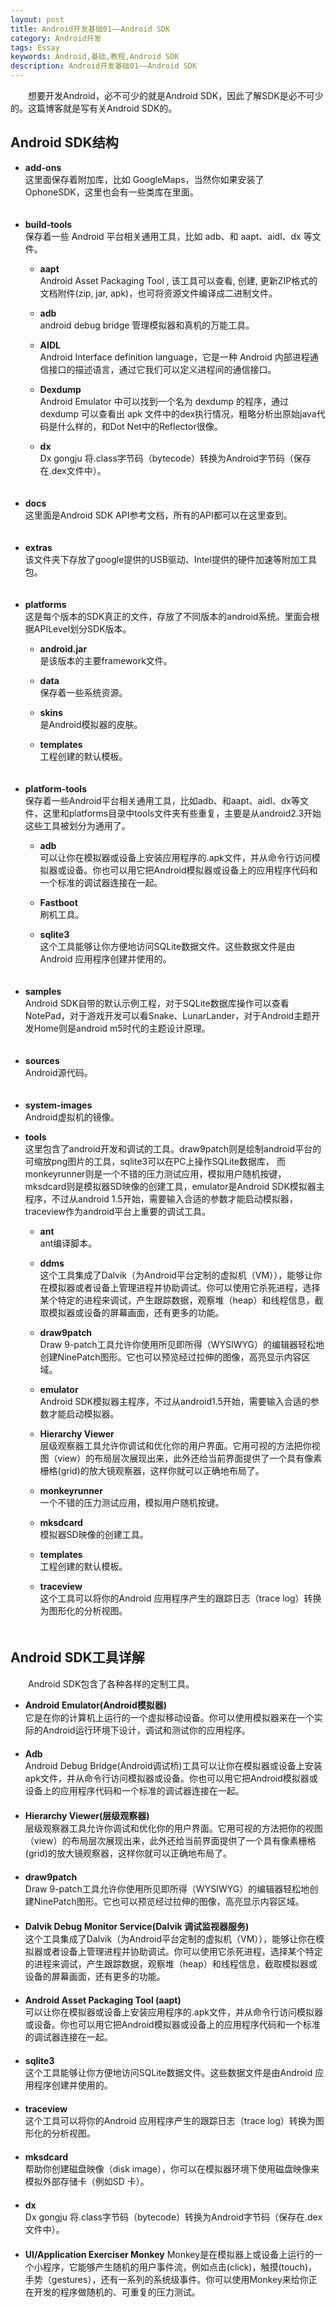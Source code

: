 ```yaml
---
layout: post  
title: Android开发基础01——Android SDK  
category: Android开发  
tags: Essay  
keywords: Android,基础,教程,Android SDK  
description: Android开发基础01——Android SDK  
---
```


　　想要开发Android，必不可少的就是Android SDK，因此了解SDK是必不可少的。这篇博客就是写有关Android SDK的。

## Android SDK结构

* **add-ons**  
这里面保存着附加库，比如 GoogleMaps，当然你如果安装了 OphoneSDK，这里也会有一些类库在里面。  
　　
* **build-tools**  
保存着一些 Android 平台相关通用工具，比如 adb、和 aapt、aidl、dx 等文件。  

  * **aapt**  
Android Asset Packaging Tool , 该工具可以查看, 创建, 更新ZIP格式的文档附件(zip, jar, apk)，也可将资源文件编译成二进制文件。  

  * **adb**  
android debug bridge 管理模拟器和真机的万能工具。  

  * **AIDL**  
Android Interface definition language，它是一种 Android 内部进程通信接口的描述语言，通过它我们可以定义进程间的通信接口。  

  * **Dexdump**  
Android Emulator 中可以找到一个名为 dexdump 的程序，通过 dexdump 可以查看出 apk 文件中的dex执行情况，粗略分析出原始java代码是什么样的，和Dot Net中的Reflector很像。  

  * **dx**  
Dx gongju 将.class字节码（bytecode）转换为Android字节码（保存在.dex文件中）。  
　　
* **docs**  
这里面是Android SDK API参考文档，所有的API都可以在这里查到。  
　　
* **extras**  
该文件夹下存放了google提供的USB驱动、Intel提供的硬件加速等附加工具包。  
　　
* **platforms**  
这是每个版本的SDK真正的文件，存放了不同版本的android系统。里面会根据APILevel划分SDK版本。  

  * **android.jar**  
是该版本的主要framework文件。  

  * **data**  
保存着一些系统资源。  

  * **skins**  
是Android模拟器的皮肤。  

  * **templates**  
工程创建的默认模板。  
　　
* **platform-tools**  
保存着一些Android平台相关通用工具，比如adb、和aapt、aidl、dx等文件，这里和platforms目录中tools文件夹有些重复，主要是从android2.3开始这些工具被划分为通用了。  

  * **adb**  
可以让你在模拟器或设备上安装应用程序的.apk文件，并从命令行访问模拟器或设备。你也可以用它把Android模拟器或设备上的应用程序代码和一个标准的调试器连接在一起。  

  * **Fastboot**  
刷机工具。  

  * **sqlite3**  
这个工具能够让你方便地访问SQLite数据文件。这些数据文件是由Android 应用程序创建并使用的。  
　　
* **samples**  
Android SDK自带的默认示例工程，对于SQLite数据库操作可以查看NotePad，对于游戏开发可以看Snake、LunarLander，对于Android主题开发Home则是android m5时代的主题设计原理。  
　　
* **sources**  
Android源代码。  
　　
* **system-images**  
Android虚拟机的镜像。
　　
* **tools**  
这里包含了android开发和调试的工具。draw9patch则是绘制android平台的可缩放png图片的工具，sqlite3可以在PC上操作SQLite数据库， 而monkeyrunner则是一个不错的压力测试应用，模拟用户随机按键，mksdcard则是模拟器SD映像的创建工具，emulator是Android SDK模拟器主程序，不过从android 1.5开始，需要输入合适的参数才能启动模拟器，traceview作为android平台上重要的调试工具。  

  * **ant**  
ant编译脚本。  

  * **ddms**  
这个工具集成了Dalvik（为Android平台定制的虚拟机（VM）），能够让你在模拟器或者设备上管理进程并协助调试。你可以使用它杀死进程，选择某个特定的进程来调试，产生跟踪数据，观察堆（heap）和线程信息，截取模拟器或设备的屏幕画面，还有更多的功能。
 
  * **draw9patch**  
Draw 9-patch工具允许你使用所见即所得（WYSIWYG）的编辑器轻松地创建NinePatch图形。它也可以预览经过拉伸的图像，高亮显示内容区域。
 
  * **emulator**  
Android SDK模拟器主程序，不过从android1.5开始，需要输入合适的参数才能启动模拟器。  
 
  * **Hierarchy Viewer**  
层级观察器工具允许你调试和优化你的用户界面。它用可视的方法把你视图（view）的布局层次展现出来，此外还给当前界面提供了一个具有像素栅格(grid)的放大镜观察器，这样你就可以正确地布局了。  
 
  * **monkeyrunner**  
一个不错的压力测试应用，模拟用户随机按键。  
 
  * **mksdcard**  
模拟器SD映像的创建工具。  
 
  * **templates**  
工程创建的默认模板。  
 
  * **traceview**  
这个工具可以将你的Android 应用程序产生的跟踪日志（trace log）转换为图形化的分析视图。  
　　

## Android SDK工具详解

　　Android SDK包含了各种各样的定制工具。  

* **Android Emulator(Android模拟器)**  
它是在你的计算机上运行的一个虚拟移动设备。你可以使用模拟器来在一个实际的Android运行环境下设计，调试和测试你的应用程序。  
　　
* **Adb**  
Android Debug Bridge(Android调试桥)工具可以让你在模拟器或设备上安装apk文件，并从命令行访问模拟器或设备。你也可以用它把Android模拟器或设备上的应用程序代码和一个标准的调试器连接在一起。  
　　
* **Hierarchy Viewer(层级观察器)**  
层级观察器工具允许你调试和优化你的用户界面。它用可视的方法把你的视图（view）的布局层次展现出来，此外还给当前界面提供了一个具有像素栅格(grid)的放大镜观察器，这样你就可以正确地布局了。  
　　
* **draw9patch**  
Draw 9-patch工具允许你使用所见即所得（WYSIWYG）的编辑器轻松地创建NinePatch图形。它也可以预览经过拉伸的图像，高亮显示内容区域。  
　　
* **Dalvik Debug Monitor Service(Dalvik 调试监视器服务)**  
这个工具集成了Dalvik（为Android平台定制的虚拟机（VM）），能够让你在模拟器或者设备上管理进程并协助调试。你可以使用它杀死进程，选择某个特定的进程来调试，产生跟踪数据，观察堆（heap）和线程信息，截取模拟器或设备的屏幕画面，还有更多的功能。  
　　
* **Android Asset Packaging Tool (aapt)**  
可以让你在模拟器或设备上安装应用程序的.apk文件，并从命令行访问模拟器或设备。你也可以用它把Android模拟器或设备上的应用程序代码和一个标准的调试器连接在一起。  
　　
* **sqlite3**  
这个工具能够让你方便地访问SQLite数据文件。这些数据文件是由Android 应用程序创建并使用的。  
　　
* **traceview**  
这个工具可以将你的Android 应用程序产生的跟踪日志（trace log）转换为图形化的分析视图。  
　　
* **mksdcard**  
帮助你创建磁盘映像（disk image），你可以在模拟器环境下使用磁盘映像来模拟外部存储卡（例如SD 卡）。  
　　
* **dx**  
Dx gongju 将.class字节码（bytecode）转换为Android字节码（保存在.dex文件中）。  
　　
* **UI/Application Exerciser Monkey**
Monkey是在模拟器上或设备上运行的一个小程序，它能够产生随机的用户事件流，例如点击(click)，触摸(touch)，手势（gestures），还有一系列的系统级事件。你可以使用Monkey来给你正在开发的程序做随机的、可重复的压力测试。  